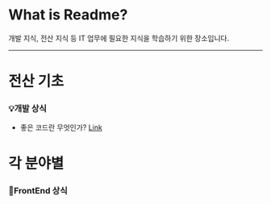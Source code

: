 # What is Readme?
개발 지식, 전산 지식 등 IT 업무에 필요한 지식을 학습하기 위한 장소입니다.

***

# 전산 기초
### 💡개발 상식
* 좋은 코드란 무엇인가? [Link](https://github.com/Hschan2/Necessary-knowledge/blob/main/Computer%20Basics.md)
   
# 각 분야별
### 🔶FrontEnd 상식
